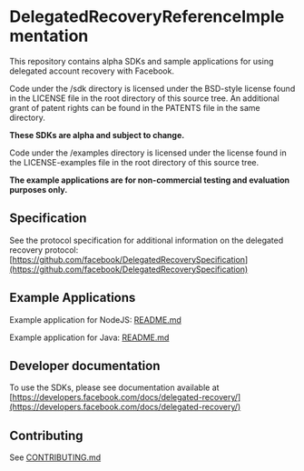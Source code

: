 # DelegatedRecoveryReferenceImplementation

This repository contains alpha SDKs and sample applications for using
delegated account recovery with Facebook.

Code under the /sdk directory is licensed under the BSD-style license found in the
LICENSE file in the root directory of this source tree. An additional grant
of patent rights can be found in the PATENTS file in the same directory.

**These SDKs are alpha and subject to change.**

Code under the /examples directory is licensed under the license found in the
LICENSE-examples file in the root directory of this source tree.

**The example applications are for non-commercial testing and evaluation purposes only.**

## Specification
See the protocol specification for additional information on the delegated recovery protocol:
[https://github.com/facebook/DelegatedRecoverySpecification](https://github.com/facebook/DelegatedRecoverySpecification)

## Example Applications
Example application for NodeJS: [README.md](https://github.com/facebook/DelegatedRecoveryReferenceImplementation/blob/master/examples/nodejs/README.md)

Example application for Java: [README.md](https://github.com/facebook/DelegatedRecoveryReferenceImplementation/blob/master/examples/java/README.md)

## Developer documentation
To use the SDKs, please see documentation available at [https://developers.facebook.com/docs/delegated-recovery/](https://developers.facebook.com/docs/delegated-recovery/)

## Contributing
See [CONTRIBUTING.md](https://github.com/facebook/DelegatedRecoveryReferenceImplementation/blob/master/CONTRIBUTING.md)

